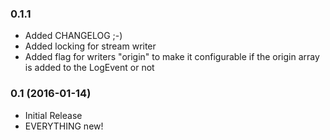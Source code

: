 ### 0.1.1

* Added CHANGELOG ;-)
* Added locking for stream writer
* Added flag for writers "origin" to make it configurable if the origin array is added to the LogEvent or not 

### 0.1 (2016-01-14)

* Initial Release
* EVERYTHING new!
